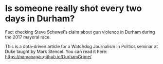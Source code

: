 # Is someone really shot every two days in Durham?

Fact checking Steve Schewel's claim about gun violence in Durham during the 2017 mayoral race.

This is a data-driven article for a Watchdog Journalism in Politics seminar at Duke taught by Mark Stencel. You can read it here: https://namanagar.github.io/DurhamCrime/
